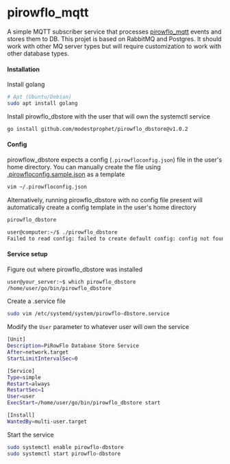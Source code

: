 # pirowflo_mqtt
A simple MQTT subscriber service that processes [pirowflo_mqtt](https://github.com/modestprophet/pirowflo_mqtt) events and stores them to DB.  This projet is based on RabbitMQ and Postgres.  It should work with other MQ server types but will require customization to work with other database types.  

#### Installation
Install golang
```bash
# Apt (Ubuntu/Debian)
sudo apt install golang
```

Install pirowflo_dbstore with the user that will own the systemctl service
```bash
go install github.com/modestprophet/pirowflo_dbstore@v1.0.2
```


#### Config
pirowflow_dbstore expects a config (`.pirowfloconfig.json`) file in the user's home directory.  You can manually create the file using [.pirowfloconfig.sample.json](.pirowfloconfig.sample.json) as a template
```bash
vim ~/.pirowfloconfig.json
```

Alternatively, running pirowflo_dbstore with no config file present will automatically create a config template in the user's home directory
```bash
pirowflo_dbstore
```

```bash
user@computer:~/$ ./pirowflo_dbstore                    
Failed to read config: failed to create default config: config not found. please edit the newly created default config created at /home/user/.pirowfloconfig.json
```



#### Service setup
Figure out where pirowflo_dbstore was installed
```bash
user@your_server:~$ which pirowflo_dbstore
/home/user/go/bin/pirowflo_dbstore
```

Create a .service file
```bash
sudo vim /etc/systemd/system/pirowflo-dbstore.service
```

Modify the `User` parameter to whatever user will own the service
```bash
[Unit]
Description=PiRowFlo Database Store Service
After=network.target
StartLimitIntervalSec=0

[Service]
Type=simple
Restart=always
RestartSec=1
User=user
ExecStart=/home/user/go/bin/pirowflo_dbstore start

[Install]
WantedBy=multi-user.target
```

Start the service
```bash
sudo systemctl enable pirowflo-dbstore 
sudo systemctl start pirowflo-dbstore
```




